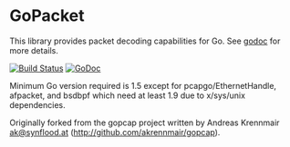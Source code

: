 # GoPacket

This library provides packet decoding capabilities for Go.
See [godoc](https://godoc.org/github.com/nibeh/gopacket) for more details.

[![Build Status](https://travis-ci.org/nibeh/gopacket.svg?branch=master)](https://travis-ci.org/nibeh/gopacket)
[![GoDoc](https://godoc.org/github.com/nibeh/gopacket?status.svg)](https://godoc.org/github.com/nibeh/gopacket)

Minimum Go version required is 1.5 except for pcapgo/EthernetHandle, afpacket, and bsdbpf which need at least 1.9 due to x/sys/unix dependencies.

Originally forked from the gopcap project written by Andreas
Krennmair <ak@synflood.at> (http://github.com/akrennmair/gopcap).
